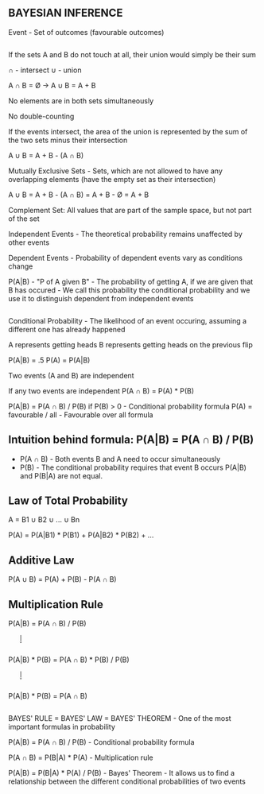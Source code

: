 
BAYESIAN INFERENCE
---------------------------------

Event - Set of outcomes (favourable outcomes)


```python

```

If the sets A and B do not touch at all, their union would simply be their sum

∩ - intersect ∪ - union

A ∩ B = Ø -> A ∪ B = A + B

No elements are in both sets simultaneously

No double-counting

If the events intersect, the area of the union is represented by the sum of the two sets minus their intersection

A ∪ B = A + B - (A ∩ B)

Mutually Exclusive Sets - Sets, which are not allowed to have any overlapping elements (have the empty set as their intersection)

A ∪ B = A + B - (A ∩ B) = A + B - Ø = A + B

Complement Set: All values that are part of the sample space, but not part of the set

Independent Events - The theoretical probability remains unaffected by other events

Dependent Events - Probability of dependent events vary as conditions change

P(A|B) - "P of A given B" - The probability of getting A, if we are given that B has occured - We call this probability the conditional probability and we use it to distinguish dependent from independent events


```python

```

Conditional Probability - The likelihood of an event occuring, assuming
a different one has already happened

A represents getting heads
B represents getting heads on the previous flip

P(A|B) = .5
P(A) = P(A|B)

Two events (A and B) are independent

If any two events are independent P(A ∩ B) = P(A) * P(B)

P(A|B) = P(A ∩ B) / P(B) if P(B) > 0 - Conditional probability formula
P(A) = favourable / all - Favourable over all formula

Intuition behind formula:     P(A|B) = P(A ∩ B) / P(B)
-----------------------------------
 * P(A ∩ B) - Both events B and A need to occur simultaneously
 * P(B) - The conditional probability requires that event B occurs
P(A|B) and P(B|A) are not equal.

Law of Total Probability
---------------------------------

A = B1 ∪ B2 ∪ ... ∪ Bn

P(A) = P(A|B1) * P(B1) + P(A|B2) * P(B2) + ...



Additive Law
------------------

P(A ∪ B) = P(A) + P(B) - P(A ∩ B)



Multiplication Rule
---------------------------

P(A|B) = P(A ∩ B) / P(B)

       |
       ˇ
       
P(A|B) * P(B) = P(A ∩ B) * P(B) / P(B)       

       |
       ˇ
       
P(A|B) * P(B) = P(A ∩ B)


```python

```

BAYES' RULE = BAYES' LAW = BAYES' THEOREM - One of the most important formulas in probability

P(A|B) = P(A ∩ B) / P(B) - Conditional probability formula

P(A ∩ B) = P(B|A) * P(A) - Multiplication rule

P(A|B) = P(B|A) * P(A) / P(B) - Bayes' Theorem - It allows us to find a relationship between the different conditional probabilities of two events

